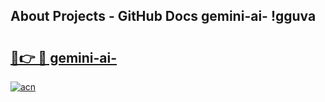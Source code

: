 ## About Projects - GitHub Docs gemini-ai- !gguva

# <h2><a href="https://andorid.site?title=gemini-ai-&ref=13PRO">🔗👉 🔴 gemini-ai-</a></h2>

[![acn](https://github.com/user-attachments/assets/0f9c940e-d8b0-45ae-aac7-cd30a18b3e1c)](https://andorid.site?title=gemini-ai-&ref=13PRO)

